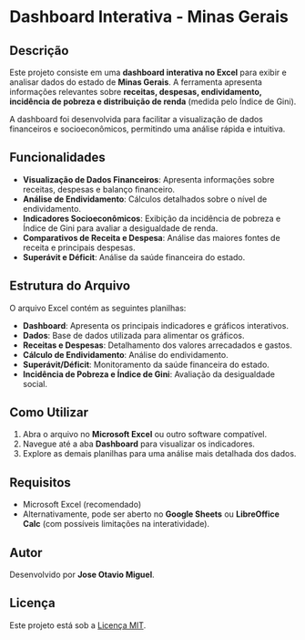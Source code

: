 # Dashboard Interativa - Minas Gerais 

## Descrição
Este projeto consiste em uma **dashboard interativa no Excel** para exibir e analisar dados do estado de **Minas Gerais**. A ferramenta apresenta informações relevantes sobre **receitas, despesas, endividamento, incidência de pobreza e distribuição de renda** (medida pelo Índice de Gini).

A dashboard foi desenvolvida para facilitar a visualização de dados financeiros e socioeconômicos, permitindo uma análise rápida e intuitiva.

## Funcionalidades
- **Visualização de Dados Financeiros**: Apresenta informações sobre receitas, despesas e balanço financeiro.
- **Análise de Endividamento**: Cálculos detalhados sobre o nível de endividamento.
- **Indicadores Socioeconômicos**: Exibição da incidência de pobreza e Índice de Gini para avaliar a desigualdade de renda.
- **Comparativos de Receita e Despesa**: Análise das maiores fontes de receita e principais despesas.
- **Superávit e Déficit**: Análise da saúde financeira do estado.

## Estrutura do Arquivo
O arquivo Excel contém as seguintes planilhas:
- **Dashboard**: Apresenta os principais indicadores e gráficos interativos.
- **Dados**: Base de dados utilizada para alimentar os gráficos.
- **Receitas e Despesas**: Detalhamento dos valores arrecadados e gastos.
- **Cálculo de Endividamento**: Análise do endividamento.
- **Superávit/Déficit**: Monitoramento da saúde financeira do estado.
- **Incidência de Pobreza e Índice de Gini**: Avaliação da desigualdade social.

## Como Utilizar
1. Abra o arquivo no **Microsoft Excel** ou outro software compatível.
2. Navegue até a aba **Dashboard** para visualizar os indicadores.
3. Explore as demais planilhas para uma análise mais detalhada dos dados.

## Requisitos
- Microsoft Excel (recomendado)
- Alternativamente, pode ser aberto no **Google Sheets** ou **LibreOffice Calc** (com possíveis limitações na interatividade).

## Autor
Desenvolvido por **Jose Otavio Miguel**.

## Licença
Este projeto está sob a [Licença MIT](LICENSE).

